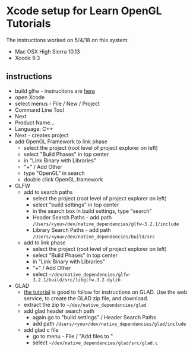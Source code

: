 # Xcode setup for Learn OpenGL Tutorials

The instructions worked on 5/4/18 on this system:

- Mac OSX High Sierra 10.13
- Xcode 9.3

## instructions

- build glfw - instructions are [here](build_glfw_on_osx.md)
- open Xcode
- select menus - File / New / Project
- Command Line Tool
- Next
- Product Name...
- Language: C++
- Next - creates project
- add OpenGL Framework to link phase
    - select the project (root level of project explorer on left)
    - select "Build Phases" in top center
    - in "Link Binary with Libraries"
    - "+" / Add Other
    - type "OpenGL" in search
    - double click OpenGL.framework
- GLFW
    - add to search paths
        - select the project (root level of project explorer on left)
        - select "build settings" in top center
        - in the search box in build settings, type "search"
        - Header Search Paths - add path `/Users/<you>/dev/native_dependencies/glfw-3.2.1/include`
        - Library Search Paths - add path `/Users/<you>/dev/native_dependencies/build/src`
    - add to link phase
        - select the project (root level of project explorer on left)
        - select "Build Phases" in top center
        - in "Link Binary with Libraries"
        - "+" / Add Other
        - select `~/dev/native_dependencies/glfw-3.2.1/build/src/libglfw.3.2.dylib`
- GLAD
    - [the tutorial](https://learnopengl.com/Getting-started/Creating-a-window) is good to follow for instructions on GLAD.  Use the web service, to create the GLAD zip file, and download.
    - extract the zip to `~/dev/native_dependencies/glad`
    - add glad header search path
        - again go to "build settings" / Header Search Paths
        - add path `/Users/<you>/dev/native_dependencies/glad/include`
    - add glad c file
        - go to menu - File / "Add files to <your project>"
        - select `~/dev/native_dependencies/glad/src/glad.c`



